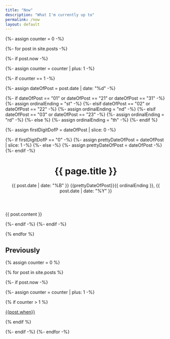 ```yaml
---
title: "Now" 
description: "What I'm currently up to"
permalink: /now
layout: default
---
```


{%- assign counter = 0 -%}

{%- for post in site.posts -%}

{%- if post.now -%}

{%- assign counter = counter | plus: 1 -%}

{%- if counter == 1 -%}

{%- assign dateOfPost = post.date | date: "%d" -%}

{%- if dateOfPost == "01" or dateOfPost == "21" or dateOfPost == "31" -%}
	{%- assign ordinalEnding = "st" -%}
{%- elsif dateOfPost == "02" or dateOfPost == "22" -%}
	{%- assign ordinalEnding = "nd" -%}
{%- elsif dateOfPost == "03" or dateOfPost == "23" -%}
	{%- assign ordinalEnding = "rd" -%}
{%- else %}
	{%- assign ordinalEnding = "th" -%}
{%- endif %}


{%- assign firstDigitDofP = dateOfPost | slice: 0 -%}

{%- if firstDigitDofP == "0" -%}
	{%- assign prettyDateOfPost = dateOfPost | slice: 1 -%}
{%- else -%}
	{%- assign prettyDateOfPost = dateOfPost -%}
{%- endif -%}

<header style="text-align: center;">
<h1>{{ page.title }}</h1>
<time datetime="{{ post.date | date: '%Y-%m-%d' }}">{{ post.date | date: "%B" }} {{prettyDateOfPost}}{{ ordinalEnding }}, {{ post.date | date: "%Y" }}</time>
</header>


{{ post.content }}

{%- endif -%}
{%- endif -%}

{% endfor %}


## Previously

{% assign counter = 0 %}

{% for post in site.posts %}

{%- if post.now -%}

{%- assign counter = counter | plus: 1 -%}

{% if counter > 1 %}

[{{post.when}}]({{post.url}})

{% endif %}


{%- endif -%}
{%- endfor -%}




